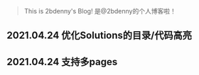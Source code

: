 > This is 2bdenny's Blog!
> 是@2bdenny的个人博客啦！

## 2021.04.24 优化Solutions的目录/代码高亮

## 2021.04.24 支持多pages